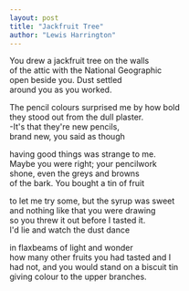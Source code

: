 ```yaml
---
layout: post
title: "Jackfruit Tree"
author: "Lewis Harrington"
---
```


You drew a jackfruit tree on the walls  
of the attic with the National Geographic  
open beside you. Dust settled  
around you as you worked.

The pencil colours surprised me by how bold  
they stood out from the dull plaster.<!--more-->  
-It&#39;s that they&#39;re new pencils,  
brand new, you said as though

having good things was strange to me.  
Maybe you were right; your pencilwork  
shone, even the greys and browns  
of the bark. You bought a tin of fruit

to let me try some, but the syrup was sweet  
and nothing like that you were drawing  
so you threw it out before I tasted it.  
I&#39;d lie and watch the dust dance

in flaxbeams of light and wonder  
how many other fruits you had tasted and I  
had not, and you would stand on a biscuit tin  
giving colour to the upper branches.